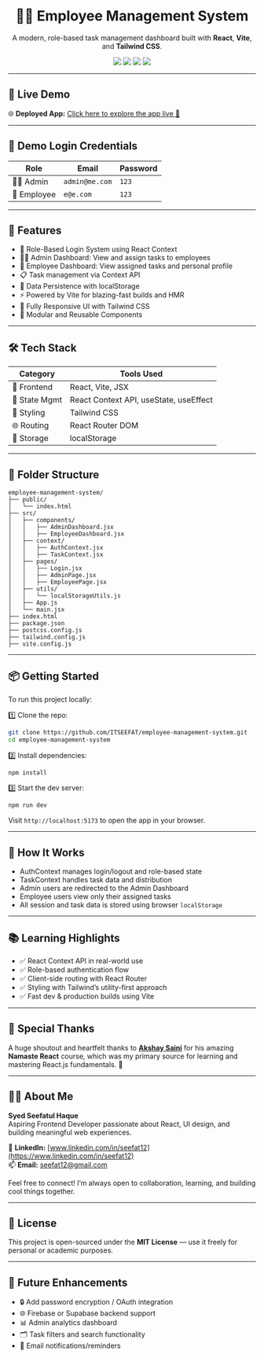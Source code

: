 
<h1 align="center">👨‍💼 Employee Management System</h1>

<p align="center">
  A modern, role-based task management dashboard built with <strong>React</strong>, <strong>Vite</strong>, and <strong>Tailwind CSS</strong>.
</p>

<p align="center">
  <img src="https://img.shields.io/badge/React-18.x-blue?logo=react" />
  <img src="https://img.shields.io/badge/Vite-5.x-purple?logo=vite" />
  <img src="https://img.shields.io/badge/TailwindCSS-3.x-38bdf8?logo=tailwindcss" />
  <img src="https://img.shields.io/badge/License-MIT-green" />
</p>

---

## 🔗 Live Demo

🌐 **Deployed App:** [Click here to explore the app live 🚀](https://employee-management-system-iota-rose.vercel.app/)

---

## 🔐 Demo Login Credentials

| Role     | Email           | Password |
|----------|------------------|----------|
| 👨‍💼 Admin    | `admin@me.com`   | `123`     |
| 👷 Employee | `e@e.com`        | `123`     |

---

## 🚀 Features

- 🔐 Role-Based Login System using React Context
- 👨‍💼 Admin Dashboard: View and assign tasks to employees
- 👷 Employee Dashboard: View assigned tasks and personal profile
- 📋 Task management via Context API
- 💾 Data Persistence with localStorage
- ⚡ Powered by Vite for blazing-fast builds and HMR
- 🎨 Fully Responsive UI with Tailwind CSS
- 🧩 Modular and Reusable Components

---

## 🛠️ Tech Stack

| Category        | Tools Used                         |
|-----------------|------------------------------------|
| 🚀 Frontend      | React, Vite, JSX                   |
| 🧠 State Mgmt     | React Context API, useState, useEffect |
| 🎨 Styling       | Tailwind CSS                      |
| 🌐 Routing       | React Router DOM                  |
| 💾 Storage       | localStorage                      |

---

## 📁 Folder Structure

```
employee-management-system/
├── public/
│   └── index.html
├── src/
│   ├── components/
│   │   ├── AdminDashboard.jsx
│   │   ├── EmployeeDashboard.jsx
│   ├── context/
│   │   ├── AuthContext.jsx
│   │   ├── TaskContext.jsx
│   ├── pages/
│   │   ├── Login.jsx
│   │   ├── AdminPage.jsx
│   │   ├── EmployeePage.jsx
│   ├── utils/
│   │   └── localStorageUtils.js
│   ├── App.js
│   └── main.jsx
├── index.html
├── package.json
├── postcss.config.js
├── tailwind.config.js
├── vite.config.js
```

---

## 📦 Getting Started

To run this project locally:

1️⃣ Clone the repo:

```bash
git clone https://github.com/ITSEEFAT/employee-management-system.git
cd employee-management-system
```

2️⃣ Install dependencies:

```bash
npm install
```

3️⃣ Start the dev server:

```bash
npm run dev
```

Visit `http://localhost:5173` to open the app in your browser.

---

## 🧠 How It Works

- AuthContext manages login/logout and role-based state
- TaskContext handles task data and distribution
- Admin users are redirected to the Admin Dashboard
- Employee users view only their assigned tasks
- All session and task data is stored using browser `localStorage`

---

## 📚 Learning Highlights

- ✅ React Context API in real-world use
- ✅ Role-based authentication flow
- ✅ Client-side routing with React Router
- ✅ Styling with Tailwind’s utility-first approach
- ✅ Fast dev & production builds using Vite

---

## 🙌 Special Thanks

A huge shoutout and heartfelt thanks to **[Akshay Saini](https://www.linkedin.com/in/akshaymarch7/)** for his amazing **Namaste React** course, which was my primary source for learning and mastering React.js fundamentals. 🙏

---

## 👨‍💻 About Me

**Syed Seefatul Haque**  
Aspiring Frontend Developer passionate about React, UI design, and building meaningful web experiences.

📇 **LinkedIn:** [www.linkedin.com/in/seefat12](https://www.linkedin.com/in/seefat12)  
📫 **Email:** [seefat12@gmail.com](mailto:seefat12@gmail.com)

Feel free to connect! I’m always open to collaboration, learning, and building cool things together.

---

## 📃 License

This project is open-sourced under the **MIT License** — use it freely for personal or academic purposes.

---

## 🔮 Future Enhancements

- 🔒 Add password encryption / OAuth integration
- 🌐 Firebase or Supabase backend support
- 📊 Admin analytics dashboard
- 🗂️ Task filters and search functionality
- 📨 Email notifications/reminders
